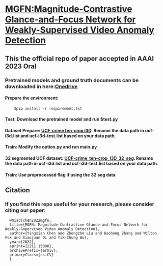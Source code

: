 # [MGFN:Magnitude-Contrastive Glance-and-Focus Network for Weakly-Supervised Video Anomaly Detection](https://arxiv.org/abs/2211.15098)
## This the official repo of paper accepted in AAAI 2023 Oral
### Pretrained models and ground truth documents can be downloaded in here:[Onedrive](https://connecthkuhk-my.sharepoint.com/:f:/g/personal/cyxcarol_connect_hku_hk/EgbkWG-7TbFOnm28TLcyFaABHnniV6rcp_gzGm6OOVDWOQ?e=LrBlD5)
#### Prepare the environment: 
        $pip install -r requirement.txt
#### Test: Download the pretrained model and run $test.py
#### Dataset Prepare: [UCF-crime ten-crop I3D](https://connecthkuhk-my.sharepoint.com/:f:/g/personal/cyxcarol_connect_hku_hk/EpNI-JSruH1Ep1su07pVLgIBnjDcBGd7Mexb1ERUVShdNg?e=VMRjhE). Rename the data path in ucf-i3d.list and ucf-i3d-test.list based on your data path.
#### Train: Modify the option.py and run main.py
#### 32 segmented UCF dataset: [UCF-crime_ten-crop_I3D_32_seg](https://drive.google.com/drive/folders/1TfqCWvG3N2fqmiPIRuEkl_s2mNmbkRwN?usp=sharing). Rename the data path in ucf-i3d.list and ucf-i3d-test.list based on your data path.
#### Train: Use preprocessed flag if using the 32 seg data


## Citation
### If you find this repo useful for your research, please consider citing our paper:
      @misc{chen2022mgfn,
      title={MGFN: Magnitude-Contrastive Glance-and-Focus Network for Weakly-Supervised Video Anomaly Detection}, 
      author={Yingxian Chen and Zhengzhe Liu and Baoheng Zhang and Wilton Fok and Xiaojuan Qi and Yik-Chung Wu},
      year={2022},
      eprint={2211.15098},
      archivePrefix={arXiv},
      primaryClass={cs.CV}
      }
